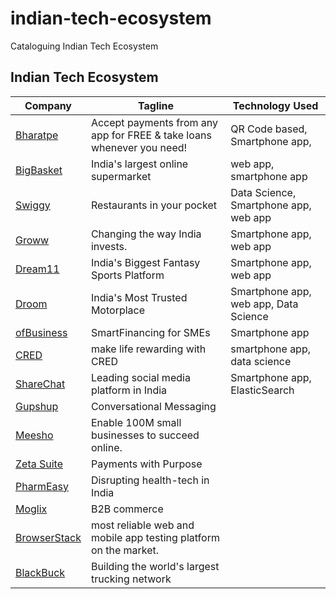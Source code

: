 # indian-tech-ecosystem
Cataloguing Indian Tech Ecosystem


## Indian Tech Ecosystem

| Company         | Tagline                                          | Technology Used                              |
| --------------- | ------------------------------------------------------------ | ---------------------------------- |
| [Bharatpe](https://blog.bharatpe.com/)       | Accept payments from any app for FREE & take loans whenever you need! | QR Code based, Smartphone app, |
| [BigBasket](https://www.bigbasket.com/)   | India's largest online supermarket | web app, smartphone app          |
| [Swiggy](https://www.swiggy.com/#)               | Restaurants in your pocket    | Data Science, Smartphone app, web app |
| [Groww](https://groww.in/)               | Changing the way India invests.    |  Smartphone app, web app |
| [Dream11](https://blog.dream11engineering.com/)               | India's Biggest Fantasy Sports Platform    |  Smartphone app, web app |
| [Droom](https://droom.in/labs)               | India's Most Trusted Motorplace   |  Smartphone app, web app, Data Science |
| [ofBusiness](https://www.ofbusiness.com/) | SmartFinancing for SMEs | Smartphone app |
|[CRED](http://www.cred.club/)|make life rewarding with CRED|smartphone app, data science|
|[ShareChat](https://business.sharechat.com/)|Leading social media platform in India| Smartphone app, ElasticSearch|
|[Gupshup](http://gupshup.io/)|Conversational Messaging||
|[Meesho](https://careers.meesho.com/#!/)|Enable 100M small businesses to succeed online.||
|[Zeta Suite](http://www.zeta.in/)|Payments with Purpose||
|[PharmEasy](http://pharmeasy.in/)|Disrupting health-tech in India||
|[Moglix](https://www.moglix.com/)|B2B commerce||
|[BrowserStack](http://www.browserstack.com/)|most reliable web and mobile app testing platform on the market.||
|[BlackBuck](https://www.blackbuck.com/)|Building the world's largest trucking network||

